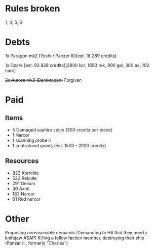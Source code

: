 # Rules broken
1, 4, 5, 6
# Debts
1x Paragon mk2 (Yoshi / Panzer III)[est. 18 289 credits]

1x Ozark [est. 93 828 credits][2800 kor, 1650 rek,	900 gel,	300 ax,	100 narc]

~~2x Aurora mk2 (Darsktepan)~~ Forgiven

# Paid

## Items
- 5 Damaged saphire spice (300 credits per piece)
- 1 Narcor
- 1 scanning probe II
- 1 contraband goods (est. 1500 - 2000 credits)
## Resources
- 823 Korrelite
- 522 Reknite
- 291 Gelium
- 30 Axnit
- 182 Narcor
- 61 Red narcor

# Other
Proposing unreasonable demands (Demanding to HR that they need a knifejaw ASAP)
Killing a fellow faction member, destroying their ship (Panzer III, formerly "Charles")
